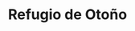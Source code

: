 ---
title: "Refugio de Otoño"
description: "Esta pieza es un suspiro en medio del paisaje. La cabaña, reflejada en aguas quietas, se convierte en símbolo de retiro, de pausa, de hogar interior. Las colinas cálidas y los árboles desnudos hablan del paso del tiempo, de la belleza que persiste cuando todo se despoja. Quise capturar ese instante donde el silencio se vuelve compañía, donde el entorno abraza sin decir palabra. Es una obra sobre calma, sobre pertenencia, sobre el arte de quedarse quieto."
image: "@assets/projects/22.jpg"
---